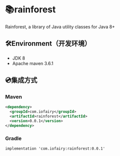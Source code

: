 
# 📚rainforest
Rainforest, a library of Java utility classes for Java 8+

## 🛠️Environment（开发环境）
+ JDK 8
+ Apache maven 3.6.1


## 💿集成方式
### Maven
```xml
<dependency>
  <groupId>com.iofairy</groupId>
  <artifactId>rainforest</artifactId>
  <version>0.0.1</version>
</dependency>
```

### Gradle
```
implementation 'com.iofairy:rainforest:0.0.1'
```
